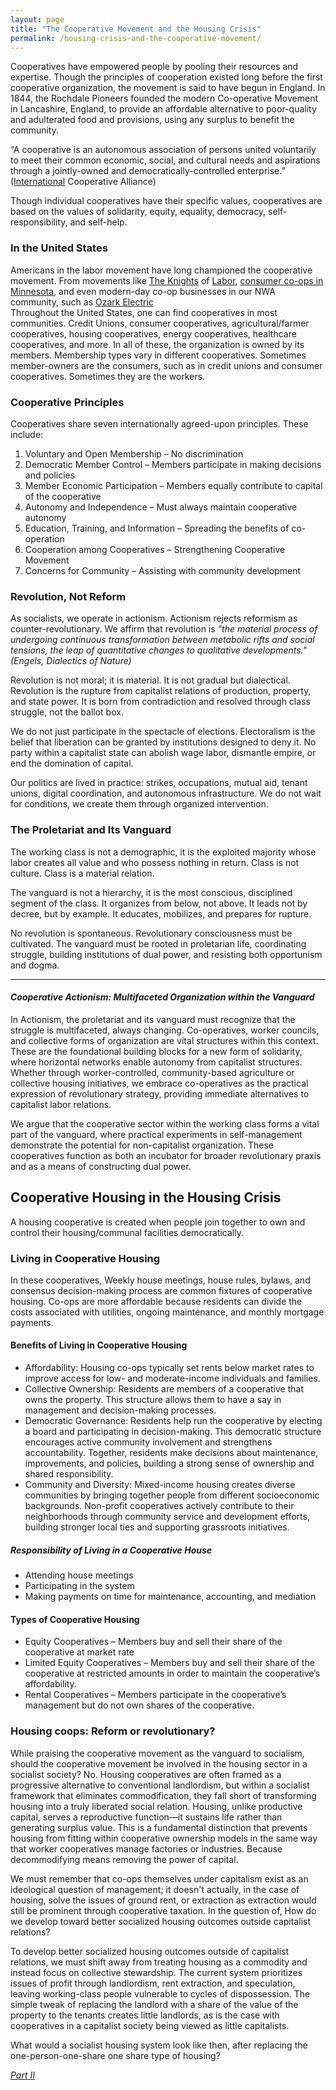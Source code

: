 ```yaml
---
layout: page
title: "The Cooperative Movement and the Housing Crisis"
permalink: /housing-crisis-and-the-cooperative-movement/
---
```


Cooperatives have empowered people by pooling their resources and expertise. Though the principles of cooperation existed long before the first cooperative organization, the movement is said to have begun in England. In 1844, the Rochdale Pioneers founded the modern Co-operative Movement in Lancashire, England, to provide an affordable alternative to poor-quality and adulterated food and provisions, using any surplus to benefit the community.

“A cooperative is an autonomous association of persons united voluntarily to meet their common economic, social, and cultural needs and aspirations through a jointly-owned and democratically-controlled enterprise.” ([International](https://ica.coop/en/cooperatives/cooperative-identity) Cooperative Alliance) 

Though individual cooperatives have their specific values, cooperatives are based on the values of solidarity, equity, equality, democracy, self-responsibility, and self-help.

### In the United States

Americans in the labor movement have long championed the cooperative movement. From movements like [The Knights](https://books.google.gm/books?id=eGDKmSimn5kC&printsec=copyright#v=onepage&q&f=false) of [Labor](https://www.cambridge.org/core/books/from-slavery-to-the-cooperative-commonwealth/4E187482423ECEA66EDFFC027AED3DBF#fndtn-information), [consumer co-ops in Minnesota](https://www.upress.umn.edu/9781517900731/grocery-activism/), and even modern-day co-op businesses in our NWA community, such as [Ozark Electric](https://www.ozarksecc.com/)  
Throughout the United States, one can find cooperatives in most communities. Credit Unions,  consumer cooperatives, agricultural/farmer cooperatives, housing cooperatives, energy cooperatives, healthcare cooperatives, and more. In all of these, the organization is owned by its members. Membership types vary in different cooperatives. Sometimes member-owners are the consumers, such as in credit unions and consumer cooperatives. Sometimes they are the workers.

### Cooperative Principles

Cooperatives share seven internationally agreed-upon principles. These include:

1. Voluntary and Open Membership – No discrimination  
2. Democratic Member Control – Members participate in making decisions and policies  
3. Member Economic Participation – Members equally contribute to capital of the cooperative  
4. Autonomy and Independence – Must always maintain cooperative autonomy  
5. Education, Training, and Information – Spreading the benefits of co-operation  
6. Cooperation among Cooperatives – Strengthening Cooperative Movement  
7. Concerns for Community – Assisting with community development  

### Revolution, Not Reform

As socialists, we operate in actionism. Actionism rejects reformism as counter-revolutionary. We affirm that revolution is *"the material process of undergoing continuous transformation between metabolic rifts and social tensions, the leap of quantitative changes to qualitative developments." (Engels, Dialectics of Nature)*

Revolution is not moral; it is material. It is not gradual but dialectical. Revolution is the rupture from capitalist relations of production, property, and state power. It is born from contradiction and resolved through class struggle, not the ballot box.

We do not just participate in the spectacle of elections. Electoralism is the belief that liberation can be granted by institutions designed to deny it. No party within a capitalist state can abolish wage labor, dismantle empire, or end the domination of capital.

Our politics are lived in practice: strikes, occupations, mutual aid, tenant unions, digital coordination, and autonomous infrastructure. We do not wait for conditions, we create them through organized intervention.

### The Proletariat and Its Vanguard

The working class is not a demographic, it is the exploited majority whose labor creates all value and who possess nothing in return. Class is not culture. Class is a material relation.

The vanguard is not a hierarchy, it is the most conscious, disciplined segment of the class. It organizes from below, not above. It leads not by decree, but by example. It educates, mobilizes, and prepares for rupture.

No revolution is spontaneous. Revolutionary consciousness must be cultivated. The vanguard must be rooted in proletarian life, coordinating struggle, building institutions of dual power, and resisting both opportunism and dogma.

---

#### ***Cooperative Actionism: Multifaceted Organization within the Vanguard***

In Actionism, the proletariat and its vanguard must recognize that the struggle is multifaceted, always changing. Co-operatives, worker councils, and collective forms of organization are vital structures within this context. These are the foundational building blocks for a new form of solidarity, where horizontal networks enable autonomy from capitalist structures. Whether through worker-controlled, community-based agriculture or collective housing initiatives, we embrace co-operatives as the practical expression of revolutionary strategy, providing immediate alternatives to capitalist labor relations.

We argue that the cooperative sector within the working class forms a vital part of the vanguard, where practical experiments in self-management demonstrate the potential for non-capitalist organization. These cooperatives function as both an incubator for broader revolutionary praxis and as a means of constructing dual power.

## Cooperative Housing in the Housing Crisis

A housing cooperative is created when people join together to own and control their housing/communal facilities democratically.

### Living in Cooperative Housing

In these cooperatives, Weekly house meetings, house rules, bylaws, and consensus decision-making process are common fixtures of cooperative housing. Co-ops are more affordable because residents can divide the costs associated with utilities, ongoing maintenance, and monthly mortgage payments.

#### **Benefits of Living in Cooperative Housing**

* Affordability: Housing co-ops typically set rents below market rates to improve access for low- and moderate-income individuals and families.  
* Collective Ownership: Residents are members of a cooperative that owns the property. This structure allows them to have a say in management and decision-making processes.  
* Democratic Governance: Residents help run the cooperative by electing a board and participating in decision-making. This democratic structure encourages active community involvement and strengthens accountability. Together, residents make decisions about maintenance, improvements, and policies, building a strong sense of ownership and shared responsibility.  
* Community and Diversity: Mixed-income housing creates diverse communities by bringing together people from different socioeconomic backgrounds. Non-profit cooperatives actively contribute to their neighborhoods through community service and development efforts, building stronger local ties and supporting grassroots initiatives.

##### Responsibility of Living in a Cooperative House

* Attending house meetings  
* Participating in the system  
* Making payments on time for maintenance, accounting, and mediation  

#### Types of Cooperative Housing

- Equity Cooperatives – Members buy and sell their share of the cooperative at market rate  
- Limited Equity Cooperatives – Members buy and sell their share of the cooperative at restricted amounts in order to maintain the cooperative’s affordability.  
- Rental Cooperatives – Members participate in the cooperative’s management but do not own shares of the cooperative.

### Housing coops: Reform or revolutionary?

While praising the cooperative movement as the vanguard to socialism, should the cooperative movement be involved in the housing sector in a socialist society? No. Housing cooperatives are often framed as a progressive alternative to conventional landlordism, but within a socialist framework that eliminates commodification, they fall short of transforming housing into a truly liberated social relation. Housing, unlike productive capital, serves a reproductive function—it sustains life rather than generating surplus value. This is a fundamental distinction that prevents housing from fitting within cooperative ownership models in the same way that worker cooperatives manage factories or industries. Because decommodifying means removing the power of capital.  

We must remember that co-ops themselves under capitalism exist as an ideological question of management; it doesn't actually, in the case of housing, solve the issues of ground rent, or extraction as extraction would still be prominent through cooperative taxation. In the question of, How do we develop toward better socialized housing outcomes outside capitalist relations?

To develop better socialized housing outcomes outside of capitalist relations, we must shift away from treating housing as a commodity and instead focus on collective stewardship. The current system prioritizes issues of profit through landlordism, rent extraction, and speculation, leaving working-class people vulnerable to cycles of dispossession. The simple tweak of replacing the landlord with a share of the value of the property to the tenants creates little landlords, as is the case with cooperatives in a capitalist society being viewed as little capitalists.  

What would a socialist housing system look like then, after replacing the one-person-one-share one share type of housing?

[*Part II*](/housing-without-exploitation/)  
